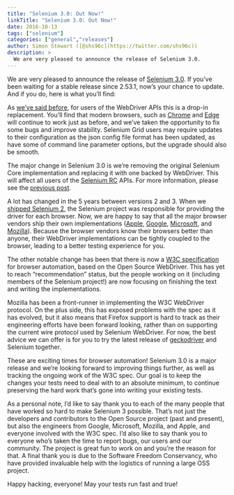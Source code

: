 ```yaml
---
title: "Selenium 3.0: Out Now!"
linkTitle: "Selenium 3.0: Out Now!"
date: 2016-10-13
tags: ["selenium"]
categories: ["general","releases"]
author: Simon Stewart ([@shs96c](https://twitter.com/shs96c))
description: >
  We are very pleased to announce the release of Selenium 3.0.
---
```



We are very pleased to announce the release of [Selenium 3.0](http://www.seleniumhq.org/download/). If you’ve been waiting for a stable release since 2.53.1, now’s your chance to update. And if you do, here is what you’ll find:

As [we’ve said before](https://seleniumhq.wordpress.com/2016/10/04/selenium-3-is-coming/), for users of the WebDriver APIs this is a drop-in replacement. You’ll find that modern browsers, such as [Chrome](https://sites.google.com/a/chromium.org/chromedriver/downloads) and [Edge](https://developer.microsoft.com/en-us/microsoft-edge/tools/webdriver/) will continue to work just as before, and we’ve taken the opportunity to fix some bugs and improve stability. Selenium Grid users may require updates to their configuration as the json config file format has been updated, as have some of command line parameter options, but the upgrade should also be smooth. 

The major change in Selenium 3.0 is we’re removing the original Selenium Core implementation and replacing it with one backed by WebDriver. This will affect all users of the [Selenium RC](http://seleniumhq.github.io/selenium/docs/api/java/com/thoughtworks/selenium/Selenium.html) APIs. For more information, please see the [previous post](https://seleniumhq.wordpress.com/2016/10/04/selenium-3-is-coming/).

A lot has changed in the 5 years between versions 2 and 3. When we [shipped Selenium 2](https://seleniumhq.wordpress.com/2011/07/08/selenium-2-0/), the Selenium project was responsible for providing the driver for each browser. Now, we are happy to say that all the major browser vendors ship their own implementations ([Apple](https://webkit.org/blog/6900/webdriver-support-in-safari-10/), [Google](https://sites.google.com/a/chromium.org/chromedriver/), [Microsoft](https://developer.microsoft.com/en-us/microsoft-edge/tools/webdriver/), and [Mozilla](https://github.com/mozilla/geckodriver/releases)). Because the browser vendors know their browsers better than anyone, their WebDriver implementations can be tightly coupled to the browser, leading to a better testing experience for you.

The other notable change has been that there is now a [W3C specification](https://www.w3.org/TR/webdriver/) for browser automation, based on the Open Source WebDriver. This has yet to reach “recommendation” status, but the people working on it (including members of the Selenium project!) are now focusing on finishing the text and writing the implementations.

Mozilla has been a front-runner in implementing the W3C WebDriver protocol. On the plus side, this has exposed problems with the spec as it has evolved, but it also means that Firefox support is hard to track as their engineering efforts have been forward looking, rather than on supporting the current wire protocol used by Selenium WebDriver. For now, the best advice we can offer is for you to try the latest release of [geckodriver](https://github.com/mozilla/geckodriver/releases) and Selenium together.

These are exciting times for browser automation! Selenium 3.0 is a major release and we’re looking forward to improving things further, as well as tracking the ongoing work of the W3C spec. Our goal is to keep the changes your tests need to deal with to an absolute minimum, to continue preserving the hard work that’s gone into writing your existing tests. 

As a personal note, I’d like to say thank you to each of the many people that have worked so hard to make Selenium 3 possible. That’s not just the developers and contributors to the Open Source project (past and present), but also the engineers from Google, Microsoft, Mozilla, and Apple, and everyone involved with the W3C spec. I’d also like to say thank you to everyone who’s taken the time to report bugs, our users and our community. The project is great fun to work on and you’re the reason for that. A final thank you is due to the Software Freedom Conservancy, who have provided invaluable help with the logistics of running a large OSS project.

   
Happy hacking, everyone! May your tests run fast and true!